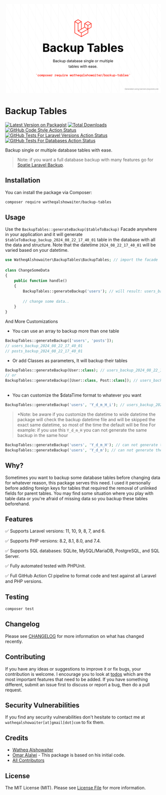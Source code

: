 ![Package cover](./arts/package-cover.png)

# Backup Tables

[![Latest Version on Packagist](https://img.shields.io/packagist/v/watheqalshowaiter/backup-tables.svg?style=flat-square)](https://packagist.org/packages/watheqalshowaiter/backup-tables)
[![Total Downloads](https://img.shields.io/packagist/dt/watheqalshowaiter/backup-tables.svg?style=flat-square)](https://packagist.org/packages/watheqalshowaiter/backup-tables)
[![GitHub Code Style Action Status](https://img.shields.io/github/actions/workflow/status/watheqalshowaiter/backup-tables/fix-php-code-style-issues.yml?branch=main&label=code%20style&style=flat-square)](https://github.com/watheqalshowaiter/backup-tables/actions?query=workflow%3A"Fix+PHP+code+style+issues"+branch%3Amain)
[![GitHub Tests For Laravel Versions Action Status](https://img.shields.io/github/actions/workflow/status/watheqalshowaiter/backup-tables/tests-for-laravel-versions.yml?branch=main&label=tests-for-laravel-versions&style=flat-square)](https://github.com/watheqalshowaiter/backup-tables/actions?query=workflow%3A"tests-for-laravel-versions"+branch%3Amain)
[![GitHub Tests For Databases Action Status](https://img.shields.io/github/actions/workflow/status/watheqalshowaiter/backup-tables/tests-for-databases.yml?branch=main&label=tests-for-databases&style=flat-square)](https://github.com/watheqalshowaiter/backup-tables/actions?query=workflow%3Atests-for-databases+branch%3Amain)

Backup single or multiple database tables with ease.

> Note: if you want a full database backup with many features go for [Spatie Laravel Backup](https://github.com/spatie/laravel-backup).

## Installation

You can install the package via Composer:

```bash
composer require watheqalshowaiter/backup-tables
```

## Usage

Use the `BackupTables::generateBackup($tableToBackup)` Facade anywhere in your application and it will
generate `$tableToBackup_backup_2024_08_22_17_40_01` table in the database with all the data and structure. Note that
the datetime `2024_08_22_17_40_01` will be varied based on your datetime.

```php
use WatheqAlshowaiter\BackupTables\BackupTables; // import the facade

class ChangeSomeData
{
    public function handle()
    {
        BackupTables::generateBackup('users'); // will result: users_backup_2024_08_22_17_40_01
       
        // change some data.. 
    }
}
```

And More Customizations

- You can use an array to backup more than one table

```php
BackupTables::generateBackup(['users', 'posts']); 
// users_backup_2024_08_22_17_40_01
// posts_backup_2024_08_22_17_40_01 
```

- Or add Classes as parameters, It will backup their tables

```php
BackupTables::generateBackup(User::class); // users_backup_2024_08_22_17_40_01
// or
BackupTables::generateBackup([User::class, Post::class]); // users_backup_2024_08_22_17_40_01, posts_backup_2024_08_22_17_40_01 
 
```

- You can customize the $dataTime format to whatever you want

```php
BackupTables::generateBackup('users', 'Y_d_m_H_i'); // users_backup_2024_22_08_17_40
```

> *Note: be aware if you customize the datetime to wide datetime the package will check the backup datetime file and
> will be skipped
> the exact same datetime, so most of the time the default will be fine
> For example: if you use this `Y_d_m_H` you can not generate the same backup in the same hour

```php
BackupTables::generateBackup('users', 'Y_d_m_H'); // can not generate the same backup in the same hour
BackupTables::generateBackup('users', 'Y_d_m'); // can not generate the same backup in the same day
```

## Why?

Sometimes you want to backup some database tables before changing data for whatever reason, this package serves this
need. I used it personally before adding foreign keys for tables that required the removal of unlinked fields for parent tables.
You may find some situation where you play with table data or you're afraid of missing data so you backup these tables
beforehand.

## Features

✅ Supports Laravel versions: 11, 10, 9, 8, 7, and 6.

✅ Supports PHP versions: 8.2, 8.1, 8.0, and 7.4.

✅ Supports SQL databases: SQLite, MySQL/MariaDB, PostgreSQL, and SQL Server.

✅ Fully automated tested with PHPUnit.

✅ Full GitHub Action CI pipeline to format code and test against all Laravel and PHP versions.

## Testing

```bash
composer test
```

## Changelog

Please see [CHANGELOG](CHANGELOG.md) for more information on what has changed recently.

## Contributing

If you have any ideas or suggestions to improve it or fix bugs, your contribution is welcome. I encourage you to look at [todos](./todos.md) which are the most important features that need to be added. If you have something different, submit an issue first to discuss or report a bug, then do a pull request.

## Security Vulnerabilities

If you find any security vulnerabilities don't hesitate to contact me at `watheqalshowaiter[at]gmail[dot]com` to fix
them.

## Credits

- [Watheq Alshowaiter](https://github.com/WatheqAlshowaiter)
- [Omar Alalwi](https://github.com/omaralalwi) - This package is based on his initial code.
- [All Contributors](../../contributors)

## License

The MIT License (MIT). Please see [License File](LICENSE.md) for more information.
